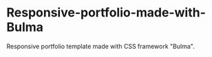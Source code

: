 # Responsive-portfolio-made-with-Bulma
Responsive portfolio template made with CSS framework "Bulma".

